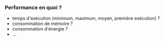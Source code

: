 

### Performance en quoi ?

* temps d'exécution (minimum, maximum, moyen, première exécution) ?
* consommation de mémoire ?
* consommation d'énergie ?
* ...
